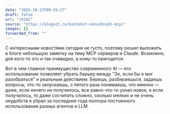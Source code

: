 ```yaml
---
date: "2025-10-23T09:39:27"
draft: false
url: "/6342"
source: "https://blognot.co/kontekst-nenuzhnykh-mcp/"
images: []
forwarded_from: ""
---
```


С интересными новостями сегодня не густо, поэтому решил выложить в блоге небольшую заметку на тему MCP серверов и Claude. Возможно, для кого-то это и так очевидно, а кому-то пригодится.

Вот в чем главное преимущество современного AI — его использование позволяет убрать барьер между "Эх, если бы я мог разобраться" и реальным действием. Берешь, разбираешься, задаешь вопросы, что-то запускаешь, с пятого раза понимаешь, что именно — даже, если ничего не получилось, все равно что-то узнал новое, а если получилось, то даже сосчитать сложно, сколько мелких и не очень неудобств я убрал за последние года полтора постоянного использования разных агентов и LLM.